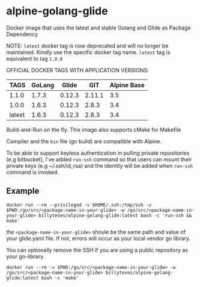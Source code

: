 # alpine-golang-glide

Docker image that uses the latest and stable Golang and Glide as Package Dependency

NOTE: `latest` docker tag is now deprecated and will no longer be maintained. Kindly use the specific docker tag name.
`latest` tag is equivalent to tag `1.0.0`


OFFICIAL DOCKER TAGS WITH APPLICATION VERSIONS: 

TAGS     | GoLang | Glide   | GIT    | Alpine Base
---      | ---    | ---     | ---    | ---
1.1.0    | 1.7.3  | 0.12.3  | 2.11.1 | 3.5
1.0.0    | 1.6.3  | 0.12.3  | 2.8.3  | 3.4
latest   | 1.6.3  | 0.12.3  | 2.8.3  | 3.4 


Build-and-Run on the fly. This image also supports cMake for Makefile

Compiler and the `bin` file (go build) are compatible with Alpine.

To be able to support keyless authentication in pulling private repositories (e.g bitbucket), I've added `run-ssh` command so that users can mount their private keys (e.g ~/.ssh/id_rsa) and the identity will be added when `run-ssh` command is invoked.

## Example

`docker run --rm --privileged -v $HOME/.ssh:/tmp/ssh -v $PWD:/go/src/<package-name-in-your-glide> -w /go/src/<package-name-in-your-glide> billyteves/alpine-golang-glide:latest bash -c 'run-ssh && make'`

the `<package-name-in-your-glide>` shoule be the same path and value of your glide.yaml file. If not, errors will occur as your local vendor go library.

You can optionally remove the SSH if you are using a public repository as your go-library.

`docker run --rm -v $PWD:/go/src/<package-name-in-your-glide> -w /go/src/<package-name-in-your-glide> billyteves/alpine-golang-glide:latest bash -c 'make'`

